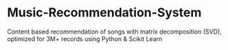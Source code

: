 # Music-Recommendation-System
Content based recommendation of songs with matrix decomposition (SVD), optimized for 3M+ records using Python &amp; Scikit Learn
